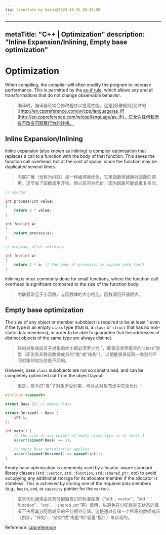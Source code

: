 ```yaml
---
tip: translate by baidu@2023-10-25 08:29:08
---
```

---

metaTitle: "C++ | Optimization"
description: "Inline Expansion/Inlining, Empty base optimization"
-----------------------------------------------------------------

# Optimization

When compiling, the compiler will often modify the program to increase performance. This is permitted by the [as-if rule](http://en.cppreference.com/w/cpp/language/as_if), which allows any and all transformations that do not change observable behavior.

> 编译时，编译器经常会修改程序以提高性能。这是[好像规则]允许的([http://en.cppreference.com/w/cpp/language/as_if](http://en.cppreference.com/w/cpp/language/as_if))，它允许任何和所有不改变可观察行为的转换。

## Inline Expansion/Inlining

Inline expansion (also known as inlining) is compiler optimisation that replaces a call to a function with the body of that function. This saves the function call overhead, but at the cost of space, since the function may be duplicated several times.

> 内联扩展（也称为内联）是一种编译器优化，它用函数体替换对函数的调用。这节省了函数调用开销，但以空间为代价，因为函数可能会重复多次。

```cpp
// source:

int process(int value)
{
    return 2 * value;
}

int foo(int a)
{
    return process(a);
}

// program, after inlining:

int foo(int a)
{
    return 2 * a; // the body of process() is copied into foo()
}

```

Inlining is most commonly done for small functions, where the function call overhead is significant compared to the size of the function body.

> 内联最常见于小函数，与函数体的大小相比，函数调用开销很大。

## Empty base optimization

The size of any object or member subobject is required to be at least 1 even if the type is an empty `class` type (that is, a `class` or `struct` that has no non-static data members), in order to be able to guarantee that the addresses of distinct objects of the same type are always distinct.

> 任何对象或成员子对象的大小都必须至少为 1，即使该类型是空的“class”类型（即没有非静态数据成员的“类”或“结构”），以便能够保证同一类型的不同对象的地址总是不同的。

However, base `class` subobjects are not so constrained, and can be completely optimized out from the object layout:

> 但是，基本的“类”子对象不受约束，可以从对象布局中完全优化：

```cpp
#include <cassert>

struct Base {}; // empty class

struct Derived1 : Base {
    int i;
};

int main() {
    // the size of any object of empty class type is at least 1
    assert(sizeof(Base) == 1);

    // empty base optimization applies
    assert(sizeof(Derived1) == sizeof(int));
}

```

Empty base optimization is commonly used by allocator-aware standard library classes (`std::vector`, `std::function`, `std::shared_ptr`, etc) to avoid occupying any additional storage for its allocator member if the allocator is stateless. This is achieved by storing one of the required data members (e.g., `begin`, `end`, or `capacity` pointer for the `vector`).

> 空基优化通常由具有分配器意识的标准库类（“std:：vector”、“std：：function”、“std：：shared_ptr”等）使用，以避免在分配器是无状态的情况下占用其分配器成员的任何额外存储。这是通过存储一个所需的数据成员（例如，“开始”、“结束”或“向量”的“容量”指针）来实现的。

Reference: [cppreference](http://en.cppreference.com/w/cpp/language/ebo)
